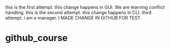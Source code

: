 this is the first attempt. this change happens in GUI.
We are learning conflict handling.
this is the second attempt. this change happens in CLI.
third attempt.
i am a manager.
I  MADE CHANGE IN GITHUB FOR TEST.
# github_course
